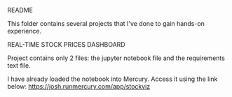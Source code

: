 README

This folder contains several projects that I've done to gain hands-on experience.

REAL-TIME STOCK PRICES DASHBOARD

Project contains only 2 files: the jupyter notebook file and the requirements text file.

I have already loaded the notebook into Mercury. Access it using the link below:
https://josh.runmercury.com/app/stockviz
